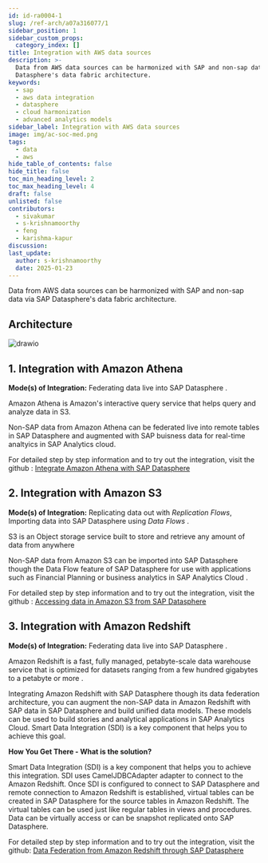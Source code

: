 ```yaml
---
id: id-ra0004-1
slug: /ref-arch/a07a316077/1
sidebar_position: 1
sidebar_custom_props:
  category_index: []
title: Integration with AWS data sources
description: >-
  Data from AWS data sources can be harmonized with SAP and non-sap data via SAP
  Datasphere's data fabric architecture.
keywords:
  - sap
  - aws data integration
  - datasphere
  - cloud harmonization
  - advanced analytics models
sidebar_label: Integration with AWS data sources
image: img/ac-soc-med.png
tags:
  - data
  - aws
hide_table_of_contents: false
hide_title: false
toc_min_heading_level: 2
toc_max_heading_level: 4
draft: false
unlisted: false
contributors:
  - sivakumar
  - s-krishnamoorthy
  - feng
  - karishma-kapur
discussion: 
last_update:
  author: s-krishnamoorthy
  date: 2025-01-23
---
```


Data from AWS data sources can be harmonized with SAP and non-sap data via SAP Datasphere's data fabric architecture. 

## Architecture

![drawio](drawio/aws-data-integration.drawio)

## 1. Integration with Amazon Athena  

<b>Mode(s) of Integration:</b> Federating data live into SAP Datasphere .

Amazon Athena is Amazon's interactive query service that helps query and analyze data in S3.

Non-SAP data from Amazon Athena can be federated live into remote tables in SAP Datasphere and augmented with SAP buisness data for real-time analtyics in SAP Analytics cloud.


For detailed step by step information and to try out the integration, visit the github : [Integrate Amazon Athena with SAP Datasphere](https://github.com/SAP-samples/sap-bdc-explore-hyperscaler-data/blob/main/AWS/athena-integration.md)



## 2. Integration with Amazon S3  

<b>Mode(s) of Integration:</b> Replicating data out with <i>Replication Flows</i>, Importing data into SAP Datasphere using <i>Data Flows</i> .

S3 is an Object storage service built to store and retrieve any amount of data from anywhere

Non-SAP data from Amazon S3 can be imported into SAP Datasphere though the Data Flow feature of SAP Datasphere for use with applications such as Financial Planning or business analytics in SAP Analytics Cloud . 


For detailed step by step information and to try out the integration, visit the github : [Accessing data in Amazon S3 from SAP Datasphere](https://github.com/SAP-samples/sap-bdc-explore-hyperscaler-data/blob/main/AWS/s3-integration.md)




## 3. Integration with Amazon Redshift 

<b>Mode(s) of Integration:</b> Federating data live into SAP Datasphere .


Amazon Redshift is a fast, fully managed, petabyte-scale data warehouse service that is optimized for datasets ranging from a few hundred gigabytes to a petabyte or more .

 Integrating Amazon Redshift with SAP Datasphere though its data federation architecture, you can augment the non-SAP data in Amazon Redshift with SAP data in SAP Datasphere and build unified data models. These models can be used to build stories and analytical applications in SAP Analytics Cloud. Smart Data Integration (SDI) is a key component that helps you to achieve this goal.


<b>How You Get There - What is the solution? </b>

Smart Data Integration (SDI) is a key component that helps you to achieve this integration. SDI  uses CamelJDBCAdapter adapter to connect to the Amazon Redshift. Once SDI is configured to connect to SAP Datasphere and remote connection to Amazon Redshift is established, virtual tables can be created in SAP Datasphere for the source tables in Amazon Redshift. The virtual tables can be used just like regular tables in views and procedures. Data can be virtually access or can be snapshot replicated onto SAP Datasphere.


For detailed step by step information and to try out the integration, visit the github: [Data Federation from Amazon Redshift through SAP Datasphere](https://github.com/SAP-samples/sap-bdc-explore-hyperscaler-data/blob/main/AWS/redshift-integration.md)